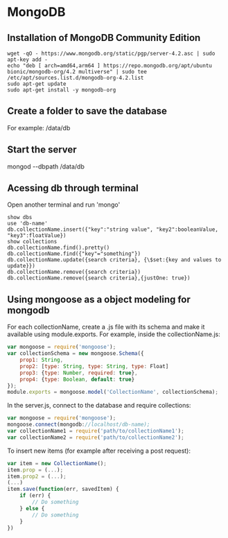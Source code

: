 # MongoDB

## Installation of MongoDB Community Edition

```shell
wget -qO - https://www.mongodb.org/static/pgp/server-4.2.asc | sudo apt-key add -
echo "deb [ arch=amd64,arm64 ] https://repo.mongodb.org/apt/ubuntu bionic/mongodb-org/4.2 multiverse" | sudo tee /etc/apt/sources.list.d/mongodb-org-4.2.list
sudo apt-get update
sudo apt-get install -y mongodb-org
```

## Create a folder to save the database

For example: <project-dir>/data/db

## Start the server

mongod --dbpath <project-dir>/data/db

## Acessing db through terminal

Open another terminal and run 'mongo'

```mongodb
show dbs
use 'db-name'
db.collectionName.insert({"key":"string value", "key2":booleanValue, "key3":floatValue})
show collections
db.collectionName.find().pretty()
db.collectionName.find({"key"="something"})
db.collectionName.update({search criteria}, {\$set:{key and values to update}})
db.collectionName.remove({search criteria})
db.collectionName.remove({search criteria},{justOne: true})
```

## Using mongoose as a object modeling for mongodb

For each collectionName, create a .js file with its schema and make it available
using module.exports. For example, inside the collectionName.js:

```javascript
var mongoose = require('mongoose');
var collectionSchema = new mongoose.Schema({
	prop1: String,
	prop2: [type: String, type: String, type: Float]
	prop3: {type: Number, required: true},
	prop4: {type: Boolean, default: true}
});
module.exports = mongoose.model('CollectionName', collectionSchema);
```

In the server.js, connect to the database and require collections:

```javascript
var mongoose = require('mongoose');
mongoose.connect(mongodb://localhost/db-name);
var collectionName1 = require('path/to/collectionName1');
var collectionName2 = require('path/to/collectionName2');
```

To insert new items (for example after receiving a post request):

```javascript
var item = new CollectionName();
item.prop = (...);
item.prop2 = (...);
(...)
item.save(function(err, savedItem) {
	if (err) {
		// Do something
	} else {
		// Do something
	}
})
```
